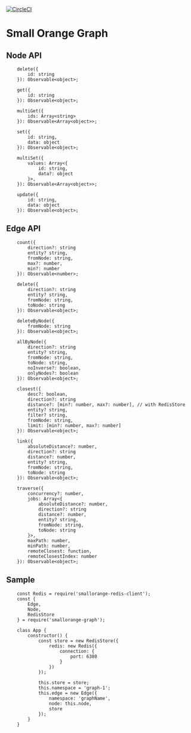 [![CircleCI](https://circleci.com/gh/feliperohdee/smallorange-redis-edge-graph.svg?style=svg)](https://circleci.com/gh/feliperohdee/smallorange-graph)

# Small Orange Graph

## Node API
		delete({
			id: string
		}): Observable<object>;

		get({
			id: string
		}): Observable<object>;

		multiGet({
			ids: Array<string>
		}): Observable<Array<object>>;

		set({
			id: string,
			data: object
		}): Observable<object>;

		multiSet({
			values: Array<{
				id: string,
				data?: object
			}>,
		}): Observable<Array<object>>;

		update({
			id: string,
			data: object
		}): Observable<object>;

## Edge API
		count({
			direction?: string
			entity? string,
			fromNode: string,
			max?: number,
			min?: number
		}): Observable<number>;

		delete({
			direction?: string
			entity? string,
			fromNode: string,
			toNode: string
		}): Observable<object>;

		deleteByNode({
			fromNode: string
		}): Observable<object>;

		allByNode({
			direction?: string
			entity? string,
			fromNode: string,
			toNode: string,
			noInverse?: boolean,
			onlyNodes?: boolean
		}): Observable<object>;

		closest({
			desc?: boolean,
			direction?: string
			distance?: [min?: number, max?: number], // with RedisStore
			entity? string,
			filter? string,
			fromNode: string,
			limit: [min?: number, max?: number]
		}): Observable<object>;

		link({
			absoluteDistance?: number,
			direction?: string
			distance?: number,
			entity? string,
			fromNode: string,
			toNode: string
		}): Observable<object>;

		traverse({
			concurrency?: number,
			jobs: Array<{
				absoluteDistance?: number,
				direction?: string
				distance?: number,
				entity? string,
				fromNode: string,
				toNode: string
			}>,
			maxPath: number,
			minPath: number,
			remoteClosest: function,
			remoteClosestIndex: number
		}): Observable<object>;

## Sample
		const Redis = require('smallorange-redis-client');
		const {
			Edge,
			Node,
			RedisStore
		} = require('smallorange-graph');

		class App {
			constructor() {
				const store = new RedisStore({
					redis: new Redis({
						connection: {
							port: 6380
						}
					})
				});

				this.store = store;
				this.namespace = 'graph-1';
				this.edge = new Edge({
					namespace: 'graphName',
					node: this.node,
					store
				});
			}
		}
